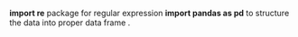 **import re**
package for regular expression
**import pandas as pd**
to structure the data into proper data frame .
